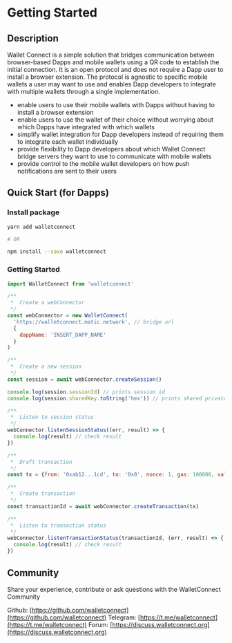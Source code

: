 # Getting Started

## Description

Wallet Connect is a simple solution that bridges communication between browser-based Dapps and mobile wallets using a QR code to establish the initial connection. It is an open protocol and does not require a Dapp user to install a browser extension. The protocol is agnostic to specific mobile wallets a user may want to use and enables Dapp developers to integrate with multiple wallets through a single implementation.

- enable users to use their mobile wallets with Dapps without having to install a browser extension
- enable users to use the wallet of their choice without worrying about which Dapps have integrated with which wallets
- simplify wallet integration for Dapp developers instead of requiring them to integrate each wallet individually
- provide flexibility to Dapp developers about which Wallet Connect bridge servers they want to use to communicate with mobile wallets
- provide control to the mobile wallet developers on how push notifications are sent to their users

## Quick Start \(for Dapps\)

### Install package

```bash
yarn add walletconnect

# OR

npm install --save walletconnect
```

### Getting Started

```javascript
import WalletConnect from 'walletconnect'

/**
 *  Create a webConnector
 */
const webConnector = new WalletConnect(
  'https://walletconnect.matic.network', // bridge url
  {
    dappName: 'INSERT_DAPP_NAME'
  }
)

/**
 *  Create a new session
 */
const session = await webConnector.createSession()

console.log(session.sessionId) // prints session id
console.log(session.sharedKey.toString('hex')) // prints shared private key

/**
 *  Listen to session status
 */
webConnector.listenSessionStatus((err, result) => {
  console.log(result) // check result
})

/**
 *  Draft transaction
 */
const tx = {from: '0xab12...1cd', to: '0x0', nonce: 1, gas: 100000, value: 0, data: '0x0'}

/**
 *  Create transaction
 */
const transactionId = await webConnector.createTransaction(tx)

/**
 *  Listen to transaction status
 */
webConnector.listenTransactionStatus(transactionId, (err, result) => {
  console.log(result) // check result
})
```

## Community

Share your experience, contribute or ask questions with the WalletConnect Community

Github: [https://github.com/walletconnect](https://github.com/walletconnect)
Telegram: [https://t.me/walletconnect](https://t.me/walletconnect)
Forum: [https://discuss.walletconnect.org](https://discuss.walletconnect.org)
